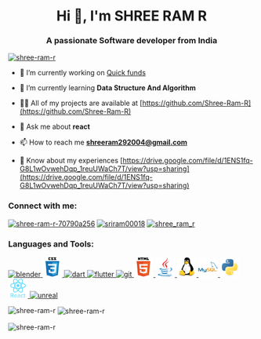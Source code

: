 <h1 align="center">Hi 👋, I'm SHREE RAM R</h1>
<h3 align="center">A passionate Software developer from India</h3>

<p align="left"> <a href="https://github.com/ryo-ma/github-profile-trophy"><img src="https://github-profile-trophy.vercel.app/?username=shree-ram-r" alt="shree-ram-r" /></a> </p>

- 🔭 I’m currently working on [Quick funds](https://github.com/Shree-Ram-R/Food-Hub)

- 🌱 I’m currently learning **Data Structure And Algorithm**

- 👨‍💻 All of my projects are available at [https://github.com/Shree-Ram-R](https://github.com/Shree-Ram-R)

- 💬 Ask me about **react**

- 📫 How to reach me **shreeram292004@gmail.com**

- 📄 Know about my experiences [https://drive.google.com/file/d/1ENS1fq-G8L1wOvwehDqp_1reuUWaCh7T/view?usp=sharing](https://drive.google.com/file/d/1ENS1fq-G8L1wOvwehDqp_1reuUWaCh7T/view?usp=sharing)

<h3 align="left">Connect with me:</h3>
<p align="left">
<a href="https://linkedin.com/in/shree-ram-r-70790a256" target="blank"><img align="center" src="https://raw.githubusercontent.com/rahuldkjain/github-profile-readme-generator/master/src/images/icons/Social/linked-in-alt.svg" alt="shree-ram-r-70790a256" height="30" width="40" /></a>
<a href="https://www.hackerrank.com/sriram00018" target="blank"><img align="center" src="https://raw.githubusercontent.com/rahuldkjain/github-profile-readme-generator/master/src/images/icons/Social/hackerrank.svg" alt="sriram00018" height="30" width="40" /></a>
<a href="https://www.leetcode.com/shree_ram_r" target="blank"><img align="center" src="https://raw.githubusercontent.com/rahuldkjain/github-profile-readme-generator/master/src/images/icons/Social/leet-code.svg" alt="shree_ram_r" height="30" width="40" /></a>
</p>

<h3 align="left">Languages and Tools:</h3>
<p align="left"> <a href="https://www.blender.org/" target="_blank" rel="noreferrer"> <img src="https://download.blender.org/branding/community/blender_community_badge_white.svg" alt="blender" width="40" height="40"/> </a> <a href="https://www.w3schools.com/css/" target="_blank" rel="noreferrer"> <img src="https://raw.githubusercontent.com/devicons/devicon/master/icons/css3/css3-original-wordmark.svg" alt="css3" width="40" height="40"/> </a> <a href="https://dart.dev" target="_blank" rel="noreferrer"> <img src="https://www.vectorlogo.zone/logos/dartlang/dartlang-icon.svg" alt="dart" width="40" height="40"/> </a> <a href="https://flutter.dev" target="_blank" rel="noreferrer"> <img src="https://www.vectorlogo.zone/logos/flutterio/flutterio-icon.svg" alt="flutter" width="40" height="40"/> </a> <a href="https://git-scm.com/" target="_blank" rel="noreferrer"> <img src="https://www.vectorlogo.zone/logos/git-scm/git-scm-icon.svg" alt="git" width="40" height="40"/> </a> <a href="https://www.w3.org/html/" target="_blank" rel="noreferrer"> <img src="https://raw.githubusercontent.com/devicons/devicon/master/icons/html5/html5-original-wordmark.svg" alt="html5" width="40" height="40"/> </a> <a href="https://www.java.com" target="_blank" rel="noreferrer"> <img src="https://raw.githubusercontent.com/devicons/devicon/master/icons/java/java-original.svg" alt="java" width="40" height="40"/> </a> <a href="https://www.linux.org/" target="_blank" rel="noreferrer"> <img src="https://raw.githubusercontent.com/devicons/devicon/master/icons/linux/linux-original.svg" alt="linux" width="40" height="40"/> </a> <a href="https://www.mysql.com/" target="_blank" rel="noreferrer"> <img src="https://raw.githubusercontent.com/devicons/devicon/master/icons/mysql/mysql-original-wordmark.svg" alt="mysql" width="40" height="40"/> </a> <a href="https://www.python.org" target="_blank" rel="noreferrer"> <img src="https://raw.githubusercontent.com/devicons/devicon/master/icons/python/python-original.svg" alt="python" width="40" height="40"/> </a> <a href="https://reactjs.org/" target="_blank" rel="noreferrer"> <img src="https://raw.githubusercontent.com/devicons/devicon/master/icons/react/react-original-wordmark.svg" alt="react" width="40" height="40"/> </a> <a href="https://unrealengine.com/" target="_blank" rel="noreferrer"> <img src="https://raw.githubusercontent.com/kenangundogan/fontisto/036b7eca71aab1bef8e6a0518f7329f13ed62f6b/icons/svg/brand/unreal-engine.svg" alt="unreal" width="40" height="40"/> </a> </p>

<p><img align="left" src="https://github-readme-stats.vercel.app/api/top-langs?username=shree-ram-r&show_icons=true&locale=en&layout=compact" alt="shree-ram-r" /></p>

<p>&nbsp;<img align="center" src="https://github-readme-stats.vercel.app/api?username=shree-ram-r&show_icons=true&locale=en" alt="shree-ram-r" /></p>

<p><img align="center" src="https://github-readme-streak-stats.herokuapp.com/?user=shree-ram-r&" alt="shree-ram-r" /></p>
